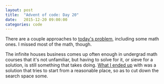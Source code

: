 ```yaml
---
layout: post
title:  "Advent of code: Day 20"
date:   2015-12-20 09:00:00
categories: code 
---
```


There are a couple approaches to [today's problem][day], including some math ones. I missed most of the math, though.

The infinite houses business comes up often enough in undergrad math courses that it's not unfamiliar, but having to solve for it, or sieve for a solution, is still something that takes doing. [What I ended up][code] with was a solution that tries to start from a reasonable place, so as to cut down the search space some.

[day]: http://adventofcode.com/day/20
[code]: https://github.com/bildzeitung/adventofcode/tree/master/20

